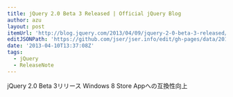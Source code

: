 ```yaml
---
title: jQuery 2.0 Beta 3 Released | Official jQuery Blog
author: azu
layout: post
itemUrl: 'http://blog.jquery.com/2013/04/09/jquery-2-0-beta-3-released/'
editJSONPath: 'https://github.com/jser/jser.info/edit/gh-pages/data/2013/04/index.json'
date: '2013-04-10T13:37:08Z'
tags:
  - jQuery
  - ReleaseNote
---
```

jQuery 2.0 Beta 3リリース
Windows 8 Store Appへの互換性向上
